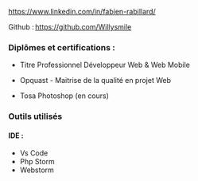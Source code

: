 
https://www.linkedin.com/in/fabien-rabillard/

Github : https://github.com/Willysmile


### Diplômes et certifications : 

- Titre Professionnel Développeur Web & Web Mobile

- Opquast - Maitrise de la qualité en projet Web

- Tosa Photoshop (en cours) 


### Outils utilisés

#### IDE :
- Vs Code
- Php Storm
- Webstorm


